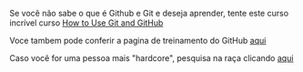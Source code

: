 Se você não sabe o que é Github e Git e deseja aprender, tente este curso incrível curso
[How to Use Git and GitHub](https://www.udacity.com/course/ud775)

Voce tambem pode conferir a pagina de treinamento do GitHub [aqui](https://training.github.com/)

Caso você for uma pessoa mais "hardcore", pesquisa na raça clicando [aqui](./pesquisa/sites.md)
